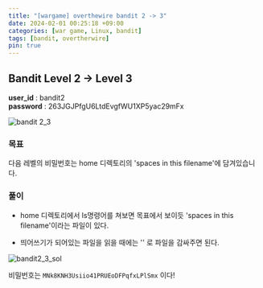 ```yaml
---
title: "[wargame] overthewire bandit 2 -> 3"
date: 2024-02-01 00:25:18 +09:00
categories: [war game, Linux, bandit]
tags: [bandit, overtherwire]
pin: true
---
```


## Bandit Level 2 -> Level 3

**user_id** : bandit2<br/>
**password** : 263JGJPfgU6LtdEvgfWU1XP5yac29mFx

![bandit 2_3](https://github.com/oil-lamp-cat/oil-lamp-cat.github.io/assets/103806022/05e19646-795b-4af7-9c5b-d7b6e94d99fc)

### 목표

다음 레벨의 비밀번호는 home 디렉토리의 'spaces in this filename'에 담겨있습니다.

### 풀이

- home 디렉토리에서 ls명령어를 쳐보면 목표에서 보이듯 'spaces in this filename'이라는 파일이 있다.

- 띄어쓰기가 되어있는 파일을 읽을 때에는 '' 로 파일을 감싸주면 된다.

![bandit2_3_sol](https://github.com/oil-lamp-cat/oil-lamp-cat.github.io/assets/103806022/22611709-3c82-4419-80d6-433e030d3407)

비밀번호는 `MNk8KNH3Usiio41PRUEoDFPqfxLPlSmx` 이다!
